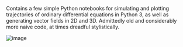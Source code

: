 Contains a few simple Python notebooks for simulating and plotting trajectories of ordinary differential equations in Python 3, as well as generating vector fields in 2D and 3D. Admittedly old and considerably more naive code, at times dreadful stylistically. 

![image](https://upload.wikimedia.org/wikipedia/commons/thumb/c/cd/Elmer-pump-heatequation.png/350px-Elmer-pump-heatequation.png)

